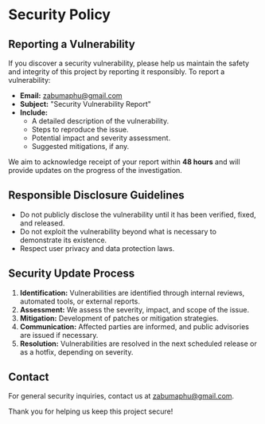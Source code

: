 # Security Policy

## Reporting a Vulnerability

If you discover a security vulnerability, please help us maintain the safety and integrity of this project by reporting it responsibly. To report a vulnerability:

- **Email:** [zabumaphu@gmail.com](mailto:zabumaphu@gmail.com)
- **Subject:** "Security Vulnerability Report"
- **Include:**
  - A detailed description of the vulnerability.
  - Steps to reproduce the issue.
  - Potential impact and severity assessment.
  - Suggested mitigations, if any.

We aim to acknowledge receipt of your report within **48 hours** and will provide updates on the progress of the investigation.

## Responsible Disclosure Guidelines

- Do not publicly disclose the vulnerability until it has been verified, fixed, and released.
- Do not exploit the vulnerability beyond what is necessary to demonstrate its existence.
- Respect user privacy and data protection laws.

## Security Update Process

1. **Identification:** Vulnerabilities are identified through internal reviews, automated tools, or external reports.
2. **Assessment:** We assess the severity, impact, and scope of the issue.
3. **Mitigation:** Development of patches or mitigation strategies.
4. **Communication:** Affected parties are informed, and public advisories are issued if necessary.
5. **Resolution:** Vulnerabilities are resolved in the next scheduled release or as a hotfix, depending on severity.

## Contact

For general security inquiries, contact us at [zabumaphu@gmail.com](mailto:zabumaphu@gmail.com).

Thank you for helping us keep this project secure!
